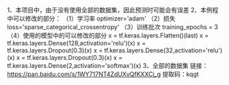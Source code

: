 1、本项目中，由于没有使用全部的数据集，因此预测时可能会有误差
2、本例程中可以修改的部分：
（1）学习率
optimizer='adam'
（2）损失
loss='sparse_categorical_crossentropy'
（3）训练批次
training_epochs = 3
（4）使用的模型中的可以修改的部分
    x = tf.keras.layers.Flatten()(last)
    x = tf.keras.layers.Dense(128,activation='relu')(x)
    x = tf.keras.layers.Dropout(0.3)(x)
    x = tf.keras.layers.Dense(32,activation='relu')(x)
    x = tf.keras.layers.Dropout(0.3)(x)
    x = tf.keras.layers.Dense(2,activation='softmax')(x)
3、全部的数据集
链接：https://pan.baidu.com/s/1WY717NT4ZdUXvQfKXXCi_g 
提取码：kqgt
